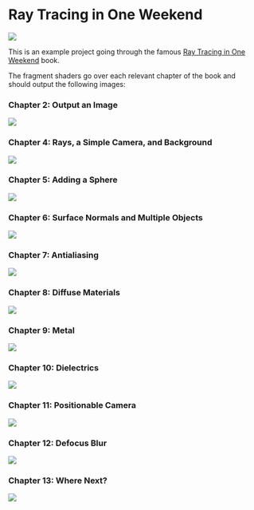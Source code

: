 # Ray Tracing in One Weekend

![](images/13.png)

This is an example project going through the famous [Ray Tracing in One Weekend](https://raytracing.github.io/books/RayTracingInOneWeekend.html) book.

The fragment shaders go over each relevant chapter of the book and should output the following images:

### Chapter 2: Output an Image
![](images/2.png)

### Chapter 4: Rays, a Simple Camera, and Background
![](images/4.png)

### Chapter 5: Adding a Sphere
![](images/5.png)

### Chapter 6: Surface Normals and Multiple Objects
![](images/6.png)

### Chapter 7: Antialiasing
![](images/7.png)

### Chapter 8: Diffuse Materials
![](images/8.png)

### Chapter 9: Metal
![](images/9.png)

### Chapter 10: Dielectrics
![](images/10.png)

### Chapter 11: Positionable Camera
![](images/11.png)

### Chapter 12: Defocus Blur
![](images/12.png)

### Chapter 13: Where Next?
![](images/13.png)
